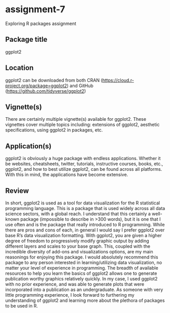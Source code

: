 # assignment-7
Exploring R packages assignment


## Package title
ggplot2

## Location
ggplot2 can be downloaded from both CRAN (https://cloud.r-project.org/package=ggplot2) and GitHub (https://github.com/tidyverse/ggplot2)

## Vignette(s)

There are certainly multiple vignette(s) available for ggplot2. These vignettes cover multiple topics including: extensions of ggplot2, aesthetic specifications, using ggplot2 in packages, etc. 

## Application(s)
ggplot2 is obviously a huge package with endless applications. Whether it be websites, cheatsheets, twitter, tutorials, instructive courses, books, etc., ggplot2, and how to best utilize ggplot2, can be found across all platforms. With this in mind, the applications have become extensive.  

## Review

In short, ggplot2 is used as a tool for data visualization for the R statistical programming language. This is a package that is used widely across all data science sectors, with a global reach. I understand that this certainly a well-known package (impossible to describe in >300 words), but it is one that I use often and is the package that really introduced to R programming. While there are pros and cons of each, in general I would say I prefer ggplot2 over base R’s data visualization formatting. With ggplot2, you are given a higher degree of freedom to progressively modify graphic output by adding different layers and scales to your base graph. This, coupled with the incredible diversity of add-ons and visualizations options, are my main reasonings for enjoying this package. I would absolutely recommend this package to any person interested in learning/utilizing data visualization, no matter your level of experience in programming. The breadth of available resources to help you learn the basics of ggplot2 allows one to generate publication worthy graphics relatively quickly. In my case, I used ggplot2 with no prior experience, and was able to generate plots that were incorporated into a publication as an undergraduate. As someone with very little programming experience, I look forward to furthering my understanding of ggplot2 and learning more about the plethora of packages to be used in R.     


